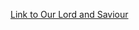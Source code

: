 [Link to Our Lord and Saviour](https://knowyourmeme.com/memes/i-was-just-about-to-consume-this-delicious-banana)

